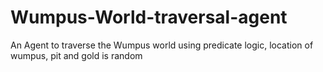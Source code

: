 # Wumpus-World-traversal-agent
An Agent to traverse the Wumpus world using predicate logic, location of wumpus, pit and gold is random
